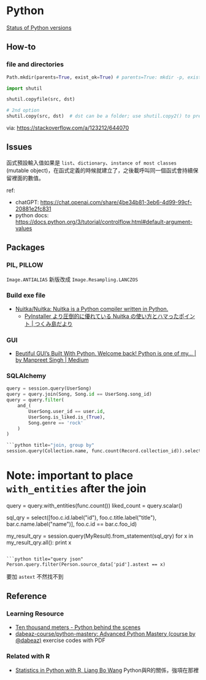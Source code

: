 # Python

[Status of Python versions](https://devguide.python.org/versions/)

## How-to


### file and directories

```python title="mkdir"
Path.mkdir(parents=True, exist_ok=True) # parents=True: mkdir -p, exist_ok: ignore error if folder exist
```

```python title="copy files or folder"
import shutil

shutil.copyfile(src, dst)

# 2nd option
shutil.copy(src, dst)  # dst can be a folder; use shutil.copy2() to preserve timestamp
```
via: https://stackoverflow.com/a/123212/644070

## Issues

函式預設輸入值如果是 `list`、`dictionary`、`instance of most classes` (mutable object)，在函式定義的時候就建立了，之後載呼叫同一個函式會持續保留裡面的數值。

ref:
- chatGPT: https://chat.openai.com/share/4be34b81-3eb6-4d99-99cf-20881e2fc831
- python docs: https://docs.python.org/3/tutorial/controlflow.html#default-argument-values

## Packages

### PIL, PILLOW

`Image.ANTIALIAS` 新版改成 `Image.Resampling.LANCZOS`

### Build exe file

- [Nuitka/Nuitka: Nuitka is a Python compiler written in Python.](https://github.com/Nuitka/Nuitka)
  - [PyInstaller より圧倒的に優れている Nuitka の使い方とハマったポイント | つくみ島だより](https://blog.tsukumijima.net/article/python-nuitka-usage/)

### GUI

- [Beutiful GUI’s Built With Python. Welcome back! Python is one of my… | by Manpreet Singh | Medium](https://preettheman.medium.com/beutiful-guis-built-with-python-bf58a8f28d40)

### SQLAlchemy

```python
query = session.query(UserSong)
query = query.join(Song, Song.id == UserSong.song_id)
query = query.filter(
    and_(
        UserSong.user_id == user.id, 
        UserSong.is_liked.is_(True),
        Song.genre == 'rock'
    )
)

```python title="join, group by"
session.query(Collection.name, func.count(Record.collection_id)).select_from(Record).join(Record.collection).group_by(Collection).all()
```

# Note: important to place `with_entities` after the join
query = query.with_entities(func.count())
liked_count = query.scalar()

sql_qry = select([foo.c.id.label("id"), 
                  foo.c.title.label("title"), 
                  bar.c.name.label("name")], 
                 foo.c.id == bar.c.foo_id)

my_result_qry = session.query(MyResult).from_statement(sql_qry)
for x in my_result_qry.all():
    print x
```

```python title="query json"
Person.query.filter(Person.source_data['pid'].astext == x)
```
要加 `astext` 不然找不到 


## Reference

### Learning Resource

- [Ten thousand meters - Python behind the scenes](https://tenthousandmeters.com/tag/python-behind-the-scenes/)
- [dabeaz-course/python-mastery: Advanced Python Mastery (course by @dabeaz)](https://github.com/dabeaz-course/python-mastery?utm_source=hackernewsletter&utm_medium=email&utm_term=code) exercise codes with PDF

### Related with R

- [Statistics in Python with R, Liang Bo Wang](http://blog.liang2.tw/2014-pyR-stat/?full#cover) Python與R的關係，強項在那裡
